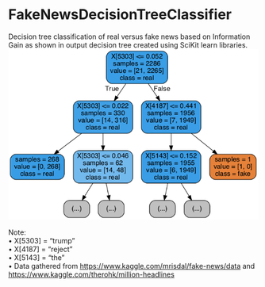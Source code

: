 # FakeNewsDecisionTreeClassifier
Decision tree classification of real versus fake news based on Information Gain as shown in output decision tree created using SciKit learn libraries.
![alt text](https://github.com/VrishtiDutta/FakeNewsDecisionTreeClassifier/blob/master/tree1.png "Decision Tree based on keyword Trump")

Note: <br />
• X[5303] = “trump” <br />
• X[4187] = “reject” <br />
• X[5143] = “the” <br />
• Data gathered from https://www.kaggle.com/mrisdal/fake-news/data and https://www.kaggle.com/therohk/million-headlines
